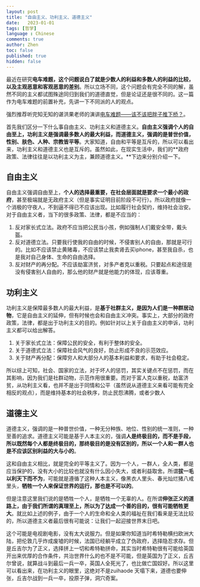 ```yaml
---
layout: post
title: "自由主义、功利主义、道德主义"
date:   2023-01-01
tags: [哲学]
language : Chinese
comments: true
author: Zhen
toc: false
published: true
hidden: false
---
```

最近在研究**电车难题，这个问题说白了就是少数人的利益和多数人的利益的比较，以及主观恶意和客观恶意的差别**。所以立场不同，这个问题会有完全不同的解，虽然不同的主义都试图殊途同归到我们的道德直觉，但是论证还是很不同的。这一篇作为电车难题的前置补充，先讲一下不同派的人的观点。<!-- more -->

强烈推荐听完知无知的谌洪果老师的演讲[电车难题——该不该把胖子推下桥？](https://youtu.be/06CYaEoKtHI)。

首先我们区分一下什么事自由主义、功利主义和道德主义。**自由主义强调个人的自由至上，功利主义是强调最多数人的最大利益，而道德主义，强调的是普世价值，性别、肤色、人种、宗教皆平等**。大家知道，自由和平等是互斥的，所以可以看出来，功利主义和道德主义也是互斥的。虽然如此，在现实生活中，我们的**政府政策、法律往往是以功利主义为主，兼顾道德主义。**下边来分别介绍一下。

## 自由主义
自由主义强调自由至上，**个人的选择最重要，在社会层面就是要求一个最小的政府**，甚至极端就是无政府主义（但是事实证明目前阶段不可行）。所以政府就像一个消极的守夜人，不到逼不得已不应该出现。比如履行社会契约，维持社会治安。对于自由主义者，当下的很多政策、法律，都是不应当的：

1. 反对家长式立法。政府不应当把公民当小孩，例如强制人们戴安全带，戴头盔。
2. 反对道德立法。只要我行使我的自由的时候，不侵害别人的自由，那就是可行的。比如不应该禁止黄赌毒，不应该禁止我卖肾去买iphone，甚至我自杀，也是我对自己身体、生命的自由选择。
3. 反对财产的再分配。不应该劫富济贫，对多产者克以重税。只要起点和途径是没有侵害别人自由的，那么他的财产就是他能力的体现，应该尊重。


## 功利主义
功利主义是保障最多数人的最大利益，是**基于社群主义，是因为人们是一种群居动物**，它是自由主义的延伸，但有时候也会和自由主义冲突。事实上，大部分的政府政策，法律，都是出于功利主义的目的。例如针对以上关于自由主义的申诉，功利主义都可以给出解答。

1. 关于家长式立法：保障公民的安全，有利于整体的安全。
2. 关于道德式立法：保障社会风气的良好，防止形成不良的示范效应。
3. 关于财产再分配：保障穷人和大部分人的基本利益和要求，有助于社会稳定。

所以综上可知，社会、国家的立法，对于坏人的惩罚，其实关键点不在惩罚，而在其影响，因为我们是社群动物，示范作用很重要。而对于富人克以重税，劫富济贫，从功利主义看，也并不是出于同情和公平（虽然说从道德主义来看可能有完全相反的观点），而是维持基本的社会秩序，防止民怨沸腾，或者少数人

## 道德主义
道德主义，强调的是一种普世价值，一种无分种族、地位、性别的统一准则，一种至善的追求。道德主义可能是基于人本主义的，强调**人是终极目的，而不是手段，所以既然每个人都是终极目的，那终极目的是没有区别的，所以一个人和一群人也是不应该区别利益的大与小的**。

这和自由主义相比，就是完全的平等主义了。因为一个人，一群人，全人类，都是应当保护的，没有大小的比较也就没有什么因小失大，或者利益取舍。所谓**拔一毛以利天下而不为**，可能就是遵循了这种人本主义，像黑衣人里头、春光灿烂猪八戒里头，**牺牲一个人来保证世界的运行，那也是不可以的**。

但是注意这里我们说的是牺牲一个人，是牺牲一个无辜的人。在所谓**伸张正义的道路上，由于我们所谓的真理至上，所以为了达成一个善的目的，很有可能牺牲更大**。就比如上述的例子，由于一个人的生命和全人类的福祉在我们看来是无法比较的，所以道德主义者最后很有可能说：让我们一起迎接世界末日吧。

这个可能是电视剧电影，没有太大说服力。但是如果你知道当时希特勒横扫欧洲大陆，把伦敦几乎炸成废墟的时候，法国已经躺平成立了伪政府，选择隐忍求存。但是丘吉尔为了正义，选择拼上一切和希特勒拼命，其实当时希特勒很有可能给英国开出来优厚的合作条件，共治世界什么的也不是不可能，但是英国为了正义，丘吉尔曾说，就算战斗到最后一兵一卒，英国人全死光了，也比做亡国奴好。所以这里可以看出来，在功利主义的眼里，这绝对不是zuihaode
天塌下来，道德也要伸张，丘吉尔战到一兵一卒，投原子弹，洞穴奇案。
<!--stackedit_data:
eyJoaXN0b3J5IjpbMjAyOTk3NTU1NiwxMzcwNTU1NTMxLC0xNT
QzNzM0MjE3LC0xNDMzMjM2MzkzLDc5Mzc5NDU1MCwtODI1ODg0
NDE4LC0xMzcxNjQyMTI1LDc3Mjk2NTQ1MSwtMTY0MjMyOTkwNF
19
-->